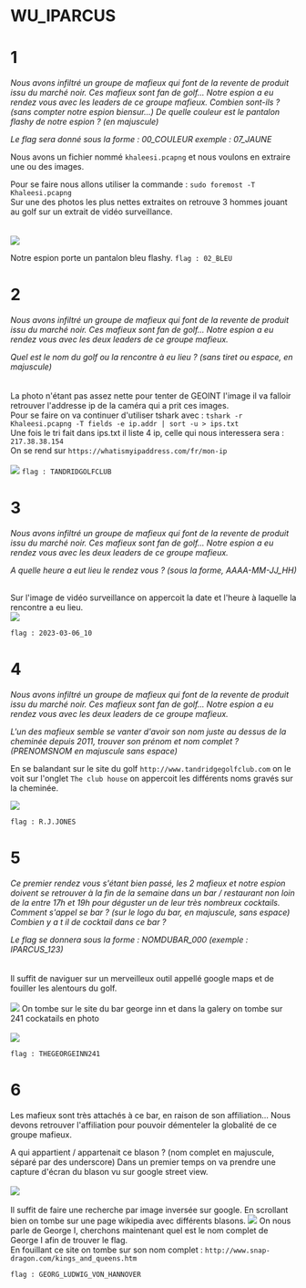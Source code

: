 # WU_IPARCUS
# 1
_Nous avons infiltré un groupe de mafieux qui font de la revente de produit issu du marché noir._
_Ces mafieux sont fan de golf... Notre espion a eu rendez vous avec les leaders de ce groupe mafieux._
_Combien sont-ils ? (sans compter notre espion biensur...)_
_De quelle couleur est le pantalon flashy de notre espion ? (en majuscule)_

_Le flag sera donné sous la forme : 00_COULEUR_
_exemple : 07_JAUNE_


Nous avons un fichier nommé ``khaleesi.pcapng`` et nous voulons en extraire une ou des images.

Pour se faire nous allons utiliser la commande : ``sudo foremost -T  Khaleesi.pcapng``
<br> 
Sur une des photos les plus nettes extraites on retrouve 3 hommes jouant au golf sur un extrait de vidéo surveillance. <br><br><br>
<img src="https://github.com/mrk59/WU_IPARCUS/blob/main/WU_IPARCUS/images/khaleesi_golf.png"> <br>

Notre espion porte un pantalon bleu flashy.
``flag : 02_BLEU``
# 2 
_Nous avons infiltré un groupe de mafieux qui font de la revente de produit issu du marché noir._
_Ces mafieux sont fan de golf... Notre espion a eu rendez vous avec les deux leaders de ce groupe mafieux._

_Quel est le nom du golf ou la rencontre à eu lieu ? (sans tiret ou espace, en majuscule)_
<br><br><br>
La photo n'étant pas assez nette pour tenter de GEOINT l'image il va falloir retrouver l'addresse ip de la caméra qui a prit ces images.<br>
Pour se faire on va continuer d'utiliser tshark avec : ``tshark -r Khaleesi.pcapng -T fields -e ip.addr | sort -u > ips.txt`` <br>
Une fois le tri fait dans ips.txt il liste 4 ip, celle qui nous interessera sera : ``217.38.38.154``<br>
On se rend sur ``https://whatismyipaddress.com/fr/mon-ip``<br><br>
![](https://github.com/mrk59/WU_IPARCUS/blob/main/WU_IPARCUS/images/addr_golf.png)
``flag : TANDRIDGOLFCLUB``
# 3
_Nous avons infiltré un groupe de mafieux qui font de la revente de produit issu du marché noir._
_Ces mafieux sont fan de golf... Notre espion a eu rendez vous avec les deux leaders de ce groupe mafieux._

_A quelle heure a eut lieu le rendez vous ? (sous la forme, AAAA-MM-JJ_HH)_ <br><br>

Sur l'image de vidéo surveillance on appercoit la date et l'heure à laquelle la rencontre a eu lieu. <br>
<img src="https://github.com/mrk59/WU_IPARCUS/blob/main/WU_IPARCUS/images/date_rencontre.png">

``flag : 2023-03-06_10``
# 4
_Nous avons infiltré un groupe de mafieux qui font de la revente de produit issu du marché noir._
_Ces mafieux sont fan de golf... Notre espion a eu rendez vous avec les deux leaders de ce groupe mafieux._

_L'un des mafieux semble se vanter d'avoir son nom juste au dessus de la cheminée depuis 2011, trouver son prénom et nom complet ? (PRENOMSNOM en majuscule sans espace)_

En se balandant sur le site du golf ``http://www.tandridgegolfclub.com`` on le voit sur l'onglet ``The club house`` on appercoit les différents noms gravés sur la cheminée.

<img src="https://github.com/mrk59/WU_IPARCUS/blob/main/WU_IPARCUS/images/cheminée_flag.jpg">

``flag : R.J.JONES ``
# 5 
_Ce premier rendez vous s'étant bien passé, les 2 mafieux et notre espion doivent se retrouver à la fin de la semaine dans un bar / restaurant non loin de la entre 17h et 19h pour déguster un de leur très nombreux cocktails._
_Comment s'appel se bar ? (sur le logo du bar, en majuscule, sans espace)_
_Combien y a t il de cocktail dans ce bar ?_

_Le flag se donnera sous la forme : NOMDUBAR_000 (exemple : IPARCUS_123)_ <br><br><br>
Il suffit de naviguer sur un merveilleux outil appellé google maps et de fouiller les alentours du golf. <br><br>
<img src="https://github.com/mrk59/WU_IPARCUS/blob/main/WU_IPARCUS/images/addr_bar.PNG"> 
On tombe sur le site du bar george inn et dans la galery on tombe sur 241 cockatails en photo <br><br>
<img src="https://github.com/mrk59/WU_IPARCUS/blob/main/WU_IPARCUS/images/cocktails.png"> 

``flag : THEGEORGEINN241``

# 6 
Les mafieux sont très attachés à ce bar, en raison de son affiliation... Nous devons retrouver l'affiliation pour pouvoir démenteler la globalité de ce groupe mafieux.

A qui appartient / appartenait ce blason ? (nom complet en majuscule, séparé par des underscore)
Dans un premier temps on va prendre une capture d'écran du blason vu sur google street view. <br> <br>
<img src="https://github.com/mrk59/WU_IPARCUS/blob/main/WU_IPARCUS/images/logo_blason.png"> <br><br>
Il suffit de faire une recherche par image inversée sur google. En scrollant bien on tombe sur une page wikipedia avec différents blasons.
<img src="https://github.com/mrk59/WU_IPARCUS/blob/main/WU_IPARCUS/images/Capture%20d'%C3%A9cran%202023-07-01%20191139.png">
On nous parle de George I, cherchons maintenant quel est le nom complet de George I afin de trouver le flag. <br>
En fouillant ce site on tombe sur son nom complet : ``http://www.snap-dragon.com/kings_and_queens.htm`` <br>


``flag : GEORG_LUDWIG_VON_HANNOVER``
